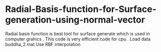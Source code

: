 # Radial-Basis-function-for-Surface-generation-using-normal-vector
Radial basis function is best tool for surface generate which is used in computer grahics .
This code is very efficient code for cpu . Load data buddha_2.mat
Use RBF interpolation
